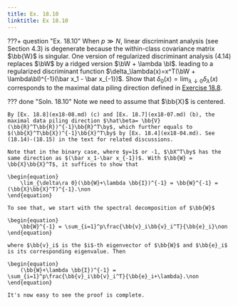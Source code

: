 ```yaml
---
title: Ex. 18.10
linktitle: Ex 18.10
---
```


???+ question "Ex. 18.10"
	When $p\gg N$, linear discriminant analysis (see Section 4.3) is degenerate because the within-class covariance matrix $\bb{W}$ is singular. One version of regularized discriminant analysis (4.14) replaces $\bW$ by a ridged version $\bW + \lambda \bI$. leading to a regularized discriminant function $\delta_\lambda(x)=x^T(\bW + \lambda\bI)^{-1}(\bar x_1 - \bar x_{-1})$. Show that $\delta_0(x)=\lim_{\lambda\downarrow 0}\delta_\lambda(x)$ corresponds to the maximal data piling direction defined in [Exercise 18.8](ex18-08.md).

??? done "Soln. 18.10"
 	Note we need to assume that $\bb{X}$ is centered.

	By [Ex. 18.8](ex18-08.md) (c) and [Ex. 18.7](ex18-07.md) (b), the maximal data piling direction $\hat\beta= \bb{V}(\bb{R}^T\bb{R})^{-1}\bb{R}^T\by$, which further equals to $(\bb{X}^T\bb{X})^{-1}\bb{X}^T\by$ by [Ex. 18.4](ex18-04.md). See (18.14)-(18.15) in the text for related discussions.
	
	Note that in the binary case, where $y=1$ or -1, $\bX^T\by$ has the same direction as $(\bar x_1-\bar x_{-1})$. With $\bb{W} = \bb{X}\bb{X}^T$, it suffices to show that 
	
    \begin{equation}
		\lim_{\delta\ra 0}(\bb{W}+\lambda \bb{I})^{-1} = \bb{W}^{-1} = (\bb{X}\bb{X}^T)^{-1}.\non
	\end{equation}
	
    To see that, we start with the spectral decomposition of $\bb{W}$
	
    \begin{equation}
		\bb{W}^{-1} = \sum_{i=1}^p\frac{\bb{v}_i\bb{v}_i^T}{\bb{e}_i}\non
	\end{equation}
	
    where $\bb{v}_i$ is the $i$-th eigenvector of $\bb{W}$ and $\bb{e}_i$ is its corresponding eigenvalue. Then 
	
    \begin{equation}
		(\bb{W}+\lambda \bb{I})^{-1} = \sum_{i=1}^p\frac{\bb{v}_i\bb{v}_i^T}{\bb{e}_i+\lambda}.\non
	\end{equation}
	
    It's now easy to see the proof is complete.

